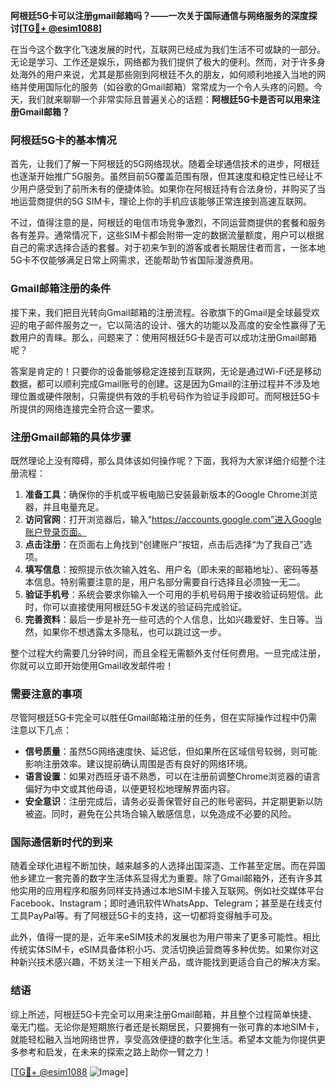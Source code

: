 **阿根廷5G卡可以注册gmail邮箱吗？——一次关于国际通信与网络服务的深度探讨[[TG💪+ @esim1088](https://t.me/s/esim1088)]**

在当今这个数字化飞速发展的时代，互联网已经成为我们生活不可或缺的一部分。无论是学习、工作还是娱乐，网络都为我们提供了极大的便利。然而，对于许多身处海外的用户来说，尤其是那些刚到阿根廷不久的朋友，如何顺利地接入当地的网络并使用国际化的服务（如谷歌的Gmail邮箱）常常成为一个令人头疼的问题。今天，我们就来聊聊一个非常实际且普遍关心的话题：**阿根廷5G卡是否可以用来注册Gmail邮箱？**

### 阿根廷5G卡的基本情况

首先，让我们了解一下阿根廷的5G网络现状。随着全球通信技术的进步，阿根廷也逐渐开始推广5G服务。虽然目前5G覆盖范围有限，但其速度和稳定性已经让不少用户感受到了前所未有的便捷体验。如果你在阿根廷持有合法身份，并购买了当地运营商提供的5G SIM卡，理论上你的手机应该能够正常连接到高速互联网。

不过，值得注意的是，阿根廷的电信市场竞争激烈，不同运营商提供的套餐和服务各有差异。通常情况下，这些SIM卡都会附带一定的数据流量额度，用户可以根据自己的需求选择合适的套餐。对于初来乍到的游客或者长期居住者而言，一张本地5G卡不仅能够满足日常上网需求，还能帮助节省国际漫游费用。

### Gmail邮箱注册的条件

接下来，我们把目光转向Gmail邮箱的注册流程。谷歌旗下的Gmail是全球最受欢迎的电子邮件服务之一，它以简洁的设计、强大的功能以及高度的安全性赢得了无数用户的青睐。那么，问题来了：使用阿根廷5G卡是否可以成功注册Gmail邮箱呢？

答案是肯定的！只要你的设备能够稳定连接到互联网，无论是通过Wi-Fi还是移动数据，都可以顺利完成Gmail账号的创建。这是因为Gmail的注册过程并不涉及地理位置或硬件限制，只需提供有效的手机号码作为验证手段即可。而阿根廷5G卡所提供的网络连接完全符合这一要求。

### 注册Gmail邮箱的具体步骤

既然理论上没有障碍，那么具体该如何操作呢？下面，我将为大家详细介绍整个注册流程：

1. **准备工具**：确保你的手机或平板电脑已安装最新版本的Google Chrome浏览器，并且电量充足。
2. **访问官网**：打开浏览器后，输入“https://accounts.google.com”进入Google账户登录页面。
3. **点击注册**：在页面右上角找到“创建账户”按钮，点击后选择“为了我自己”选项。
4. **填写信息**：按照提示依次输入姓名、用户名（即未来的邮箱地址）、密码等基本信息。特别需要注意的是，用户名部分需要自行选择且必须独一无二。
5. **验证手机号**：系统会要求你输入一个可用的手机号码用于接收验证码短信。此时，你可以直接使用阿根廷5G卡发送的验证码完成验证。
6. **完善资料**：最后一步是补充一些可选的个人信息，比如兴趣爱好、生日等。当然，如果你不想透露太多隐私，也可以跳过这一步。

整个过程大约需要几分钟时间，而且全程无需额外支付任何费用。一旦完成注册，你就可以立即开始使用Gmail收发邮件啦！

### 需要注意的事项

尽管阿根廷5G卡完全可以胜任Gmail邮箱注册的任务，但在实际操作过程中仍需注意以下几点：

- **信号质量**：虽然5G网络速度快、延迟低，但如果所在区域信号较弱，则可能影响注册效率。建议提前确认周围是否有良好的网络环境。
- **语言设置**：如果对西班牙语不熟悉，可以在注册前调整Chrome浏览器的语言偏好为中文或其他母语，以便更轻松地理解界面内容。
- **安全意识**：注册完成后，请务必妥善保管好自己的账号密码，并定期更新以防被盗。同时，避免在公共场合输入敏感信息，以免造成不必要的风险。

### 国际通信新时代的到来

随着全球化进程不断加快，越来越多的人选择出国深造、工作甚至定居。而在异国他乡建立一套完善的数字生活体系显得尤为重要。除了Gmail邮箱外，还有许多其他实用的应用程序和服务同样支持通过本地SIM卡接入互联网。例如社交媒体平台Facebook、Instagram；即时通讯软件WhatsApp、Telegram；甚至是在线支付工具PayPal等。有了阿根廷5G卡的支持，这一切都将变得触手可及。

此外，值得一提的是，近年来eSIM技术的发展也为用户带来了更多可能性。相比传统实体SIM卡，eSIM具备体积小巧、灵活切换运营商等多种优势。如果你对这种新兴技术感兴趣，不妨关注一下相关产品，或许能找到更适合自己的解决方案。

### 结语

综上所述，阿根廷5G卡完全可以用来注册Gmail邮箱，并且整个过程简单快捷、毫无门槛。无论你是短期旅行者还是长期居民，只要拥有一张可靠的本地SIM卡，就能轻松融入当地网络世界，享受高效便捷的数字化生活。希望本文能为你提供更多参考和启发，在未来的探索之路上助你一臂之力！

[[TG💪+ @esim1088](https://t.me/s/esim1088) ![Image](https://i.postimg.cc/4NQfJmqS/Snipaste-2025-05-13-00-14-12.png)]